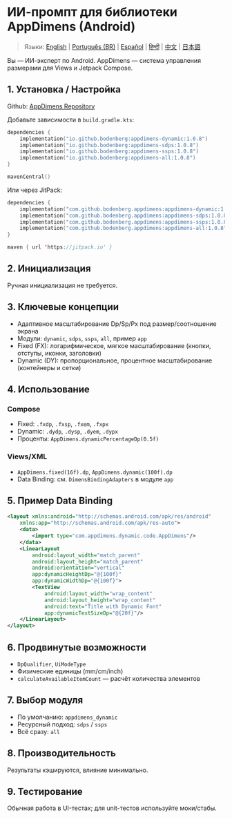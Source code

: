# ИИ-промпт для библиотеки AppDimens (Android)

> Языки: [English](../../PROMPT_ANDROID.md) | [Português (BR)](../pt-BR/PROMPT_ANDROID.md) | [Español](../es/PROMPT_ANDROID.md) | [हिन्दी](../hi/PROMPT_ANDROID.md) | [中文](../zh/PROMPT_ANDROID.md) | [日本語](../ja/PROMPT_ANDROID.md)

Вы — ИИ-эксперт по Android. AppDimens — система управления размерами для Views и Jetpack Compose.

## 1. Установка / Настройка

Github: [AppDimens Repository](https://github.com/Bodenberg/AppDimens)

Добавьте зависимости в `build.gradle.kts`:

```kotlin
dependencies {
    implementation("io.github.bodenberg:appdimens-dynamic:1.0.8")
    implementation("io.github.bodenberg:appdimens-sdps:1.0.8")
    implementation("io.github.bodenberg:appdimens-ssps:1.0.8")
    implementation("io.github.bodenberg:appdimens-all:1.0.8")
}

mavenCentral()
```

Или через JitPack:

```kotlin
dependencies {
    implementation("com.github.bodenberg.appdimens:appdimens-dynamic:1.0.8")
    implementation("com.github.bodenberg.appdimens:appdimens-sdps:1.0.8")
    implementation("com.github.bodenberg.appdimens:appdimens-ssps:1.0.8")
    implementation("com.github.bodenberg.appdimens:appdimens-all:1.0.8")
}

maven { url 'https://jitpack.io' }
```

## 2. Инициализация

Ручная инициализация не требуется.

## 3. Ключевые концепции

- Адаптивное масштабирование Dp/Sp/Px под размер/соотношение экрана
- Модули: `dynamic`, `sdps`, `ssps`, `all`, пример `app`
- Fixed (FX): логарифмическое, мягкое масштабирование (кнопки, отступы, иконки, заголовки)
- Dynamic (DY): пропорциональное, процентное масштабирование (контейнеры и сетки)

## 4. Использование

### Compose
- Fixed: `.fxdp`, `.fxsp`, `.fxem`, `.fxpx`
- Dynamic: `.dydp`, `.dysp`, `.dyem`, `.dypx`
- Проценты: `AppDimens.dynamicPercentageDp(0.5f)`

### Views/XML
- `AppDimens.fixed(16f).dp`, `AppDimens.dynamic(100f).dp`
- Data Binding: см. `DimensBindingAdapters` в модуле `app`

## 5. Пример Data Binding

```xml
<layout xmlns:android="http://schemas.android.com/apk/res/android"
    xmlns:app="http://schemas.android.com/apk/res-auto">
    <data>
        <import type="com.appdimens.dynamic.code.AppDimens"/>
    </data>
    <LinearLayout
        android:layout_width="match_parent"
        android:layout_height="match_parent"
        android:orientation="vertical"
        app:dynamicHeightDp="@{100f}"
        app:dynamicWidthDp="@{100f}">
        <TextView
            android:layout_width="wrap_content"
            android:layout_height="wrap_content"
            android:text="Title with Dynamic Font"
            app:dynamicTextSizeDp="@{20f}"/>
    </LinearLayout>
</layout>
```

## 6. Продвинутые возможности

- `DpQualifier`, `UiModeType`
- Физические единицы (mm/cm/inch)
- `calculateAvailableItemCount` — расчёт количества элементов

## 7. Выбор модуля

- По умолчанию: `appdimens_dynamic`
- Ресурсный подход: `sdps` / `ssps`
- Всё сразу: `all`

## 8. Производительность

Результаты кэшируются, влияние минимально.

## 9. Тестирование

Обычная работа в UI-тестах; для unit-тестов используйте моки/стабы.
